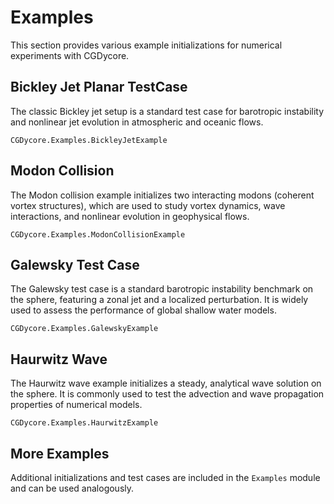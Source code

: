 # Examples

This section provides various example initializations for numerical experiments with CGDycore.

## Bickley Jet Planar TestCase

The classic Bickley jet setup is a standard test case for barotropic instability and nonlinear jet evolution in atmospheric and oceanic flows.
```@docs
CGDycore.Examples.BickleyJetExample
```

## Modon Collision

The Modon collision example initializes two interacting modons (coherent vortex structures), which are used to study vortex dynamics, wave interactions, and nonlinear evolution in geophysical flows.
```@docs
CGDycore.Examples.ModonCollisionExample
```

## Galewsky Test Case

The Galewsky test case is a standard barotropic instability benchmark on the sphere, featuring a zonal jet and a localized perturbation. It is widely used to assess the performance of global shallow water models.
```@docs
CGDycore.Examples.GalewskyExample
```

## Haurwitz Wave

The Haurwitz wave example initializes a steady, analytical wave solution on the sphere. It is commonly used to test the advection and wave propagation properties of numerical models.
```@docs
CGDycore.Examples.HaurwitzExample
```

## More Examples

Additional initializations and test cases are included in the `Examples` module and can be used analogously.
